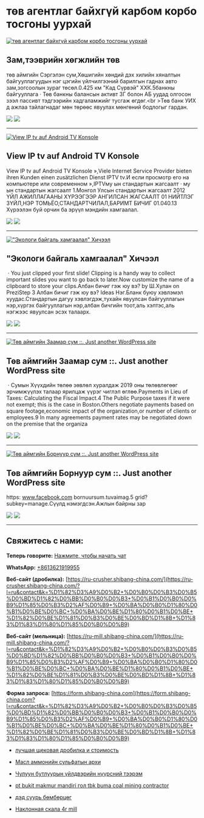 # төв агентлаг байхгүй карбом корбо тосгоны уурхай

<a href="https://swt.shibang-china.com/?l=ru&img&k=%D1%82%D3%A9%D0%B2+%D0%B0%D0%B3%D0%B5%D0%BD%D1%82%D0%BB%D0%B0%D0%B3+%D0%B1%D0%B0%D0%B9%D1%85%D0%B3%D2%AF%D0%B9+%D0%BA%D0%B0%D1%80%D0%B1%D0%BE%D0%BC+%D0%BA%D0%BE%D1%80%D0%B1%D0%BE+%D1%82%D0%BE%D1%81%D0%B3%D0%BE%D0%BD%D1%8B+%D1%83%D1%83%D1%80%D1%85%D0%B0%D0%B9" target="_blank">![төв агентлаг байхгүй карбом корбо тосгоны уурхай](http://static.shibang-china.com/all-800x300/1158.jpg)</a>

## Зам,тээврийн хөгжлийн төв
төв аймгийн Сэргэлэн сум,Хөшигийн хөндий дэх хилийн хяналтын байгууллагуудын нэг цэгийн үйлчилгээний барилгын гаднах авто зам,зогсоолын зураг төсөл.0.425 км &quot;Кад Сүрвэй&quot; ХХК.5банкны байгууллага&nbsp;&#0183;&#32;Төв банкны балансын активт ЗГ болон АБ уудад олгосон зээл пассивт тэдгээрийн хадгаламжийг тусгаж өгдөг.&lt;br &gt;Төв банк УИХ д ажлаа тайлагнадаг мөн төрөөс явуулах мөнгөний бодлогыг гардан.


<a href="https://whatsapp.shibangsoft.com/WhatsApp.php" target="_blank" title="WhatsApp">![](http://static.shibang-china.com/icon/whatsapp.png)</a> <a href="https://swt.shibang-china.com/?l=ru&icon&k=%D1%82%D3%A9%D0%B2+%D0%B0%D0%B3%D0%B5%D0%BD%D1%82%D0%BB%D0%B0%D0%B3+%D0%B1%D0%B0%D0%B9%D1%85%D0%B3%D2%AF%D0%B9+%D0%BA%D0%B0%D1%80%D0%B1%D0%BE%D0%BC+%D0%BA%D0%BE%D1%80%D0%B1%D0%BE+%D1%82%D0%BE%D1%81%D0%B3%D0%BE%D0%BD%D1%8B+%D1%83%D1%83%D1%80%D1%85%D0%B0%D0%B9" target="_blank">![](http://static.shibang-china.com/icon/chat-ru.png)</a>

---

<a href="https://swt.shibang-china.com/?l=ru&img&k=%D1%82%D3%A9%D0%B2+%D0%B0%D0%B3%D0%B5%D0%BD%D1%82%D0%BB%D0%B0%D0%B3+%D0%B1%D0%B0%D0%B9%D1%85%D0%B3%D2%AF%D0%B9+%D0%BA%D0%B0%D1%80%D0%B1%D0%BE%D0%BC+%D0%BA%D0%BE%D1%80%D0%B1%D0%BE+%D1%82%D0%BE%D1%81%D0%B3%D0%BE%D0%BD%D1%8B+%D1%83%D1%83%D1%80%D1%85%D0%B0%D0%B9" target="_blank">![View IP tv auf Android TV Konsole](http://static.shibang-china.com/all-800x300/4.jpg)</a>

## View IP tv auf Android TV Konsole
View IP tv auf Android TV Konsole &#187;,Viele Internet Service Provider bieten ihren Kunden einen zus&#228;tzlichen Dienst IPTV tv.И если просмотр его на компьютере или современном &#187;,IPTVму ын стандартын жагсаалт&nbsp;&#0183;&#32;му ын стандартын жагсаалт 1.Монгол Улсын стандартын жагсаалт 2012 ҮЙЛ АЖИЛЛАГААНЫ ХҮРЭЭГЭЭР АНГИЛСАН ЖАГСААЛТ 01 НИЙТЛЭГ ЗҮЙЛ,НЭР ТОМЬЁО,СТАНДАРТЧИЛАЛ,БАРИМТ БИЧИГ 01.040.13 Хүрээлэн буй орчин ба эрүүл мэндийн хамгаалал.


<a href="https://whatsapp.shibangsoft.com/WhatsApp.php" target="_blank" title="WhatsApp">![](http://static.shibang-china.com/icon/whatsapp.png)</a> <a href="https://swt.shibang-china.com/?l=ru&icon&k=%D1%82%D3%A9%D0%B2+%D0%B0%D0%B3%D0%B5%D0%BD%D1%82%D0%BB%D0%B0%D0%B3+%D0%B1%D0%B0%D0%B9%D1%85%D0%B3%D2%AF%D0%B9+%D0%BA%D0%B0%D1%80%D0%B1%D0%BE%D0%BC+%D0%BA%D0%BE%D1%80%D0%B1%D0%BE+%D1%82%D0%BE%D1%81%D0%B3%D0%BE%D0%BD%D1%8B+%D1%83%D1%83%D1%80%D1%85%D0%B0%D0%B9" target="_blank">![](http://static.shibang-china.com/icon/chat-ru.png)</a>

---

<a href="https://swt.shibang-china.com/?l=ru&img&k=%D1%82%D3%A9%D0%B2+%D0%B0%D0%B3%D0%B5%D0%BD%D1%82%D0%BB%D0%B0%D0%B3+%D0%B1%D0%B0%D0%B9%D1%85%D0%B3%D2%AF%D0%B9+%D0%BA%D0%B0%D1%80%D0%B1%D0%BE%D0%BC+%D0%BA%D0%BE%D1%80%D0%B1%D0%BE+%D1%82%D0%BE%D1%81%D0%B3%D0%BE%D0%BD%D1%8B+%D1%83%D1%83%D1%80%D1%85%D0%B0%D0%B9" target="_blank">![&quot;Экологи байгаль хамгаалал&quot; Хичээл](http://static.shibang-china.com/all-800x300/1460.jpg)</a>

## &quot;Экологи байгаль хамгаалал&quot; Хичээл
&nbsp;&#0183;&#32;You just clipped your first slide! Clipping is a handy way to collect important slides you want to go back to later.Now customize the name of a clipboard to store your clips.Албан бичиг гэж юу вэ? by Ш.Хулан on PreziStep 3 Албан бичиг гэж юу вэ? Ideas Нэг.Бланк буюу хэвлэмэл хуудас.Стандартын дагуу хэвлэгдэж,тухайн явуулсан байгууллагын нэр,хүргэх байгууллагын нэр,албан бичгийн тоот,аль хэлтэс,аль нэгжээс явуулсан эсэх талаарх.


<a href="https://whatsapp.shibangsoft.com/WhatsApp.php" target="_blank" title="WhatsApp">![](http://static.shibang-china.com/icon/whatsapp.png)</a> <a href="https://swt.shibang-china.com/?l=ru&icon&k=%D1%82%D3%A9%D0%B2+%D0%B0%D0%B3%D0%B5%D0%BD%D1%82%D0%BB%D0%B0%D0%B3+%D0%B1%D0%B0%D0%B9%D1%85%D0%B3%D2%AF%D0%B9+%D0%BA%D0%B0%D1%80%D0%B1%D0%BE%D0%BC+%D0%BA%D0%BE%D1%80%D0%B1%D0%BE+%D1%82%D0%BE%D1%81%D0%B3%D0%BE%D0%BD%D1%8B+%D1%83%D1%83%D1%80%D1%85%D0%B0%D0%B9" target="_blank">![](http://static.shibang-china.com/icon/chat-ru.png)</a>

---

<a href="https://swt.shibang-china.com/?l=ru&img&k=%D1%82%D3%A9%D0%B2+%D0%B0%D0%B3%D0%B5%D0%BD%D1%82%D0%BB%D0%B0%D0%B3+%D0%B1%D0%B0%D0%B9%D1%85%D0%B3%D2%AF%D0%B9+%D0%BA%D0%B0%D1%80%D0%B1%D0%BE%D0%BC+%D0%BA%D0%BE%D1%80%D0%B1%D0%BE+%D1%82%D0%BE%D1%81%D0%B3%D0%BE%D0%BD%D1%8B+%D1%83%D1%83%D1%80%D1%85%D0%B0%D0%B9" target="_blank">![Төв аймгийн Заамар сум ::. Just another WordPress site](http://static.shibang-china.com/all-800x300/689.jpg)</a>

## Төв аймгийн Заамар сум ::. Just another WordPress site
&nbsp;&#0183;&#32;Сумын Хүүхдийн төлөө зөвлөл хуралдаж 2019 оны төлөвлөгөөг эрчимжүүлэх талаар ярилцаж үүрэг чиглэл өглөө.Payments in Lieu of Taxes: Calculating the Fiscal Impact.4 The Public Purpose taxes if it were not exempt; this is the case in Boston.Others negotiate payments based on square footage,economic impact of the organization,or number of clients or employees.9 In many agreements payment rates may be negotiated down on the premise that the organiza


<a href="https://whatsapp.shibangsoft.com/WhatsApp.php" target="_blank" title="WhatsApp">![](http://static.shibang-china.com/icon/whatsapp.png)</a> <a href="https://swt.shibang-china.com/?l=ru&icon&k=%D1%82%D3%A9%D0%B2+%D0%B0%D0%B3%D0%B5%D0%BD%D1%82%D0%BB%D0%B0%D0%B3+%D0%B1%D0%B0%D0%B9%D1%85%D0%B3%D2%AF%D0%B9+%D0%BA%D0%B0%D1%80%D0%B1%D0%BE%D0%BC+%D0%BA%D0%BE%D1%80%D0%B1%D0%BE+%D1%82%D0%BE%D1%81%D0%B3%D0%BE%D0%BD%D1%8B+%D1%83%D1%83%D1%80%D1%85%D0%B0%D0%B9" target="_blank">![](http://static.shibang-china.com/icon/chat-ru.png)</a>

---

<a href="https://swt.shibang-china.com/?l=ru&img&k=%D1%82%D3%A9%D0%B2+%D0%B0%D0%B3%D0%B5%D0%BD%D1%82%D0%BB%D0%B0%D0%B3+%D0%B1%D0%B0%D0%B9%D1%85%D0%B3%D2%AF%D0%B9+%D0%BA%D0%B0%D1%80%D0%B1%D0%BE%D0%BC+%D0%BA%D0%BE%D1%80%D0%B1%D0%BE+%D1%82%D0%BE%D1%81%D0%B3%D0%BE%D0%BD%D1%8B+%D1%83%D1%83%D1%80%D1%85%D0%B0%D0%B9" target="_blank">![Төв аймгийн Борнуур сум ::. Just another WordPress site](http://static.shibang-china.com/all-800x300/26.jpg)</a>

## Төв аймгийн Борнуур сум ::. Just another WordPress site
https: www.facebook.com bornuursum.tuvaimag.5 grid?subkey=manage.Сүүлд нэмэгдсэн.Ажлын байрны зар

<a href="https://whatsapp.shibangsoft.com/WhatsApp.php" target="_blank" title="WhatsApp">![](http://static.shibang-china.com/icon/whatsapp.png)</a> <a href="https://swt.shibang-china.com/?l=ru&icon&k=%D1%82%D3%A9%D0%B2+%D0%B0%D0%B3%D0%B5%D0%BD%D1%82%D0%BB%D0%B0%D0%B3+%D0%B1%D0%B0%D0%B9%D1%85%D0%B3%D2%AF%D0%B9+%D0%BA%D0%B0%D1%80%D0%B1%D0%BE%D0%BC+%D0%BA%D0%BE%D1%80%D0%B1%D0%BE+%D1%82%D0%BE%D1%81%D0%B3%D0%BE%D0%BD%D1%8B+%D1%83%D1%83%D1%80%D1%85%D0%B0%D0%B9" target="_blank">![](http://static.shibang-china.com/icon/chat-ru.png)</a>

---
## Свяжитесь с нами:

**Теперь говорите:** [Нажмите, чтобы начать чат](https://swt.shibang-china.com?l=ru&contact&k=%D1%82%D3%A9%D0%B2+%D0%B0%D0%B3%D0%B5%D0%BD%D1%82%D0%BB%D0%B0%D0%B3+%D0%B1%D0%B0%D0%B9%D1%85%D0%B3%D2%AF%D0%B9+%D0%BA%D0%B0%D1%80%D0%B1%D0%BE%D0%BC+%D0%BA%D0%BE%D1%80%D0%B1%D0%BE+%D1%82%D0%BE%D1%81%D0%B3%D0%BE%D0%BD%D1%8B+%D1%83%D1%83%D1%80%D1%85%D0%B0%D0%B9)

**WhatsApp:**  [+8613621919955](https://whatsapp.shibangsoft.com/WhatsApp.php)

**Веб-сайт (дробилка):** [https://ru-crusher.shibang-china.com/](https://ru-crusher.shibang-china.com/?l=ru&contact&k=%D1%82%D3%A9%D0%B2+%D0%B0%D0%B3%D0%B5%D0%BD%D1%82%D0%BB%D0%B0%D0%B3+%D0%B1%D0%B0%D0%B9%D1%85%D0%B3%D2%AF%D0%B9+%D0%BA%D0%B0%D1%80%D0%B1%D0%BE%D0%BC+%D0%BA%D0%BE%D1%80%D0%B1%D0%BE+%D1%82%D0%BE%D1%81%D0%B3%D0%BE%D0%BD%D1%8B+%D1%83%D1%83%D1%80%D1%85%D0%B0%D0%B9)

**Веб-сайт (мельница):** [https://ru-mill.shibang-china.com/](https://ru-mill.shibang-china.com/?l=ru&contact&k=%D1%82%D3%A9%D0%B2+%D0%B0%D0%B3%D0%B5%D0%BD%D1%82%D0%BB%D0%B0%D0%B3+%D0%B1%D0%B0%D0%B9%D1%85%D0%B3%D2%AF%D0%B9+%D0%BA%D0%B0%D1%80%D0%B1%D0%BE%D0%BC+%D0%BA%D0%BE%D1%80%D0%B1%D0%BE+%D1%82%D0%BE%D1%81%D0%B3%D0%BE%D0%BD%D1%8B+%D1%83%D1%83%D1%80%D1%85%D0%B0%D0%B9)

**Форма запроса:** [https://form.shibang-china.com](https://form.shibang-china.com?l=ru&contact&k=%D1%82%D3%A9%D0%B2+%D0%B0%D0%B3%D0%B5%D0%BD%D1%82%D0%BB%D0%B0%D0%B3+%D0%B1%D0%B0%D0%B9%D1%85%D0%B3%D2%AF%D0%B9+%D0%BA%D0%B0%D1%80%D0%B1%D0%BE%D0%BC+%D0%BA%D0%BE%D1%80%D0%B1%D0%BE+%D1%82%D0%BE%D1%81%D0%B3%D0%BE%D0%BD%D1%8B+%D1%83%D1%83%D1%80%D1%85%D0%B0%D0%B9)

* [лучшая щековая дробилка и стоимость](../126/%D0%BB%D1%83%D1%87%D1%88%D0%B0%D1%8F%20%D1%89%D0%B5%D0%BA%D0%BE%D0%B2%D0%B0%D1%8F%20%D0%B4%D1%80%D0%BE%D0%B1%D0%B8%D0%BB%D0%BA%D0%B0%20%D0%B8%20%D1%81%D1%82%D0%BE%D0%B8%D0%BC%D0%BE%D1%81%D1%82%D1%8C.md)

* [Масл аммонийн сульфатын архи](../129/%D0%9C%D0%B0%D1%81%D0%BB%20%D0%B0%D0%BC%D0%BC%D0%BE%D0%BD%D0%B8%D0%B9%D0%BD%20%D1%81%D1%83%D0%BB%D1%8C%D1%84%D0%B0%D1%82%D1%8B%D0%BD%20%D0%B0%D1%80%D1%85%D0%B8.md)

* [Чулуун бутлуурын үйлдвэрийн нүүрсний тээрэм](../127/%D0%A7%D1%83%D0%BB%D1%83%D1%83%D0%BD%20%D0%B1%D1%83%D1%82%D0%BB%D1%83%D1%83%D1%80%D1%8B%D0%BD%20%D2%AF%D0%B9%D0%BB%D0%B4%D0%B2%D1%8D%D1%80%D0%B8%D0%B9%D0%BD%20%D0%BD%D2%AF%D2%AF%D1%80%D1%81%D0%BD%D0%B8%D0%B9%20%D1%82%D1%8D%D1%8D%D1%80%D1%8D%D0%BC.md)

* [pt bukit makmur mandiri гол tbk buma coal mining contractor](../129/pt%20bukit%20makmur%20mandiri%20%D0%B3%D0%BE%D0%BB%20tbk%20buma%20coal%20mining%20contractor.md)

* [дэд суурь бөмбөрцөг](../127/%D0%B4%D1%8D%D0%B4%20%D1%81%D1%83%D1%83%D1%80%D1%8C%20%D0%B1%D3%A9%D0%BC%D0%B1%D3%A9%D1%80%D1%86%D3%A9%D0%B3.md)

* [Наклонная скала 4r mill](../126/%D0%9D%D0%B0%D0%BA%D0%BB%D0%BE%D0%BD%D0%BD%D0%B0%D1%8F%20%D1%81%D0%BA%D0%B0%D0%BB%D0%B0%204r%20mill.md)